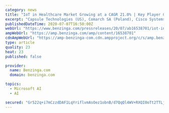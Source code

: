 ```yaml
---
category: news
title: "IoT in Healthcare Market Growing at a CAGR 21.0% | Key Player Cisco, IBM, GE Healthcare, Microsoft, SAP"
excerpt: "Capsule Technologies (US), Comarch SA (Poland), Cisco Systems (US), GE Healthcare (US), HQSoftware (Estonia), Huawei"
publishedDateTime: 2020-07-07T16:50:00Z
webUrl: "https://www.benzinga.com/pressreleases/20/07/ab16538701/iot-in-healthcare-market-growing-at-a-cagr-21-0-key-player-cisco-ibm-ge-healthcare-microsoft-sap"
ampWebUrl: "https://amp.benzinga.com/amp/content/16538701"
cdnAmpWebUrl: "https://amp-benzinga-com.cdn.ampproject.org/c/s/amp.benzinga.com/amp/content/16538701"
type: article
quality: 23
heat: 23
published: false

provider:
  name: Benzinga.com
  domain: benzinga.com

topics:
  - Microsoft AI
  - AI

secured: "Gr522q+i7mCzzdDAF1LqYriflvmAsOez1obnB/d7QqQl4WV+RXQI0oTt2TTLjJA3WtbxpvLYhtLSHmJ34ptl1LBdxrJXlOVfJ88pgNICOLFol8aHtF5JPIVqGvsFvLH6kTLtX2PXTKzUbhPIm/W4MrQ9f0TdKg2Vb0NzBAVCWGk7rvoSoe4at0qOkrOcF9y0lumIUXUkmEjrCAWw9+SgZ+/BTgCpMbYEKYeytwPGCeOq1zW5vOKDqc+GVAJ0NJHzpCxZj1+FoX0iDqHO34yTlSaucl2IWrUSWQ0qD0ueDjkaZEvLMmurxmRXofz7WI5N6KJrWokCdqfh24xBXUmJnA==;paWF+sa16LTGDql72/WZ2Q=="
---
```


